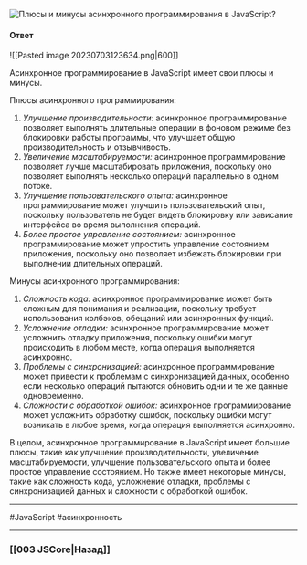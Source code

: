 ![Плюсы и минусы асинхронного программирования в JavaScript?](https://youtu.be/t0sdlbA6yA8?t=460)

#### Ответ

![[Pasted image 20230703123634.png|600]]

Асинхронное программирование в JavaScript имеет свои плюсы и минусы.

Плюсы асинхронного программирования:
1. *Улучшение производительности:* асинхронное программирование позволяет выполнять длительные операции в фоновом режиме без блокировки работы программы, что улучшает общую производительность и отзывчивость.
2. *Увеличение масштабируемости:* асинхронное программирование позволяет лучше масштабировать приложения, поскольку оно позволяет выполнять несколько операций параллельно в одном потоке.
3. *Улучшение пользовательского опыта:* асинхронное программирование может улучшить пользовательский опыт, поскольку пользователь не будет видеть блокировку или зависание интерфейса во время выполнения операций.
4. *Более простое управление состоянием:* асинхронное программирование может упростить управление состоянием приложения, поскольку оно позволяет избежать блокировки при выполнении длительных операций.

Минусы асинхронного программирования:
1. *Сложность кода:* асинхронное программирование может быть сложным для понимания и реализации, поскольку требует использования колбэков, обещаний или асинхронных функций.
2. *Усложнение отладки:* асинхронное программирование может усложнить отладку приложения, поскольку ошибки могут происходить в любом месте, когда операция выполняется асинхронно.
3. *Проблемы с синхронизацией:* асинхронное программирование может привести к проблемам с синхронизацией данных, особенно если несколько операций пытаются обновить одни и те же данные одновременно.
4. *Сложности с обработкой ошибок:* асинхронное программирование может усложнить обработку ошибок, поскольку ошибки могут возникать в любое время, когда операция выполняется асинхронно.

В целом, асинхронное программирование в JavaScript имеет большие плюсы, такие как улучшение производительности, увеличение масштабируемости, улучшение пользовательского опыта и более простое управление состоянием. Но также имеет некоторые минусы, такие как сложность кода, усложнение отладки, проблемы с синхронизацией данных и сложности с обработкой ошибок.

___
 #JavaScript #асинхронность 

___

### [[003 JSCore|Назад]]